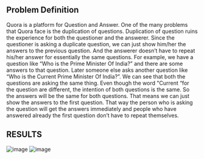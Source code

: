 ## Problem Definition 
 
Quora is a platform for Question and Answer. One of the many problems that Quora face is the duplication of questions. Duplication of question ruins the experience for both the questioner and the answerer. Since the questioner is asking a duplicate question, we can just show him/her the answers to the previous question. And the answerer doesn’t have to repeat his/her answer for essentially the same questions. 
For example, we have a question like “Who is the Prime Minister Of India?” and there are some answers to that question. Later someone else asks another question like “Who is the Current Prime Minister Of India?”. We can see that both the questions are asking the same thing. Even though the word "Current “for the question are different, the intention of both questions is the same. So the answers will be the same for both questions. That means we can just show the answers to the first question. That way the person who is asking the question will get the answers immediately and people who have answered already the first question don’t have to repeat themselves. 


## RESULTS

![image](https://github.com/user-attachments/assets/a846b2b4-0c16-4c1a-8df4-999363f94607)
![image](https://github.com/user-attachments/assets/4f6f840b-718b-45c9-91c0-002f7327a5b8)


